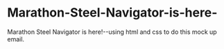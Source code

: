 # Marathon-Steel-Navigator-is-here-
Marathon Steel Navigator is here!--using html and css to do this mock up email.
